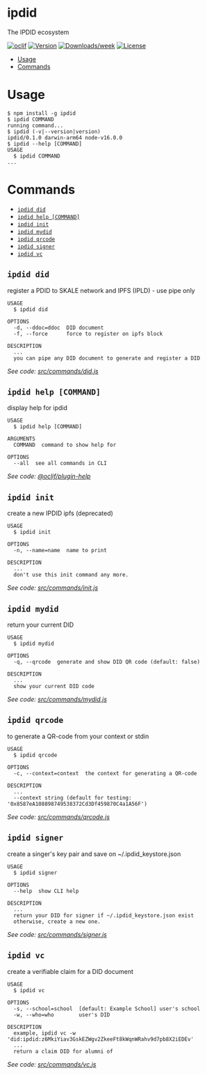 ipdid
=====

The IPDID ecosystem

[![oclif](https://img.shields.io/badge/cli-oclif-brightgreen.svg)](https://oclif.io)
[![Version](https://img.shields.io/npm/v/ipdid.svg)](https://npmjs.org/package/ipdid)
[![Downloads/week](https://img.shields.io/npm/dw/ipdid.svg)](https://npmjs.org/package/ipdid)
[![License](https://img.shields.io/npm/l/ipdid.svg)](https://github.com/mingderwang/ipdid/blob/master/package.json)

<!-- toc -->
* [Usage](#usage)
* [Commands](#commands)
<!-- tocstop -->
# Usage
<!-- usage -->
```sh-session
$ npm install -g ipdid
$ ipdid COMMAND
running command...
$ ipdid (-v|--version|version)
ipdid/0.1.0 darwin-arm64 node-v16.0.0
$ ipdid --help [COMMAND]
USAGE
  $ ipdid COMMAND
...
```
<!-- usagestop -->
# Commands
<!-- commands -->
* [`ipdid did`](#ipdid-did)
* [`ipdid help [COMMAND]`](#ipdid-help-command)
* [`ipdid init`](#ipdid-init)
* [`ipdid mydid`](#ipdid-mydid)
* [`ipdid qrcode`](#ipdid-qrcode)
* [`ipdid signer`](#ipdid-signer)
* [`ipdid vc`](#ipdid-vc)

## `ipdid did`

register a PDID to SKALE network and IPFS (IPLD) - use pipe only

```
USAGE
  $ ipdid did

OPTIONS
  -d, --ddoc=ddoc  DID document
  -f, --force      force to register on ipfs block

DESCRIPTION
  ...
  you can pipe any DID document to generate and register a DID
```

_See code: [src/commands/did.js](https://github.com/mingderwang/ipdid/blob/v0.1.0/src/commands/did.js)_

## `ipdid help [COMMAND]`

display help for ipdid

```
USAGE
  $ ipdid help [COMMAND]

ARGUMENTS
  COMMAND  command to show help for

OPTIONS
  --all  see all commands in CLI
```

_See code: [@oclif/plugin-help](https://github.com/oclif/plugin-help/blob/v3.2.2/src/commands/help.ts)_

## `ipdid init`

create a new IPDID ipfs (deprecated)

```
USAGE
  $ ipdid init

OPTIONS
  -n, --name=name  name to print

DESCRIPTION
  ...
  don't use this init command any more.
```

_See code: [src/commands/init.js](https://github.com/mingderwang/ipdid/blob/v0.1.0/src/commands/init.js)_

## `ipdid mydid`

return your current DID

```
USAGE
  $ ipdid mydid

OPTIONS
  -q, --qrcode  generate and show DID QR code (default: false)

DESCRIPTION
  ...
  show your current DID code
```

_See code: [src/commands/mydid.js](https://github.com/mingderwang/ipdid/blob/v0.1.0/src/commands/mydid.js)_

## `ipdid qrcode`

to generate a QR-code from your context or stdin

```
USAGE
  $ ipdid qrcode

OPTIONS
  -c, --context=context  the context for generating a QR-code

DESCRIPTION
  ...
  --context string (default for testing: '0x8587eA108898749538372Cd3Df459870C4a1A56F')
```

_See code: [src/commands/qrcode.js](https://github.com/mingderwang/ipdid/blob/v0.1.0/src/commands/qrcode.js)_

## `ipdid signer`

create a singer's key pair and save on ~/.ipdid_keystore.json

```
USAGE
  $ ipdid signer

OPTIONS
  --help  show CLI help

DESCRIPTION
  ...
  return your DID for signer if ~/.ipdid_keystore.json exist
  otherwise, create a new one.
```

_See code: [src/commands/signer.js](https://github.com/mingderwang/ipdid/blob/v0.1.0/src/commands/signer.js)_

## `ipdid vc`

create a verifiable claim for a DID document

```
USAGE
  $ ipdid vc

OPTIONS
  -s, --school=school  [default: Example School] user's school
  -w, --who=who        user's DID

DESCRIPTION
  example, ipdid vc -w 'did:ipdid:z6MkiYiav3GskEZWgv2ZkeeFt8kWqnWRahv9d7pb8X2iEDEv'
  ...
  return a claim DID for alumni of
```

_See code: [src/commands/vc.js](https://github.com/mingderwang/ipdid/blob/v0.1.0/src/commands/vc.js)_
<!-- commandsstop -->
